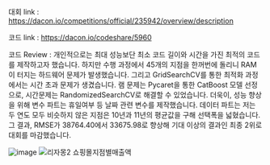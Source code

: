 대회 link : https://dacon.io/competitions/official/235942/overview/description


코드 link : https://dacon.io/codeshare/5960

코드 Review : 개인적으로는 최대 성능보단 최소 코드 길이와 시간을 가진 최적의 코드를 제작하고자 했습니다. 하지만 수행 과정에서 45개의 지점을 한꺼번에 돌리니 RAM이 터지는 하드웨어 문제가 발생했습니다. 그리고 GridSearchCV를 통한 최적화 과정에서는 시간 초과 문제가 생겼습니다.  램 문제는 Pycaret을 통한 CatBoost 모델 선정으로, 시간문제는 RandomizedSearchCV로 해결할 수 있었습니다. 더욱이, 성능 향상을 위해 변수 파트는 휴일여부 등 날짜 관련 변수를 제작했습니다. 데이터 파트는 저는 두 연도 모두 비슷하지 않은 지점은 10년과 11년의 평균값을 구해 선택폭을 넓혔습니다. 그 결과, RMSE가 38764.40에서 33675.98로 향상해 기대 이상의 결과인 최종 2위로 대회를 마감했습니다.




![image](https://user-images.githubusercontent.com/74644453/179498022-4be1e564-96b5-487f-bd03-c9873d85d588.png)
![리자몽2 쇼핑몰지점별매출액](https://user-images.githubusercontent.com/74644453/188373700-54b9628d-3fee-4c30-91b2-233e2251cbc4.png)



